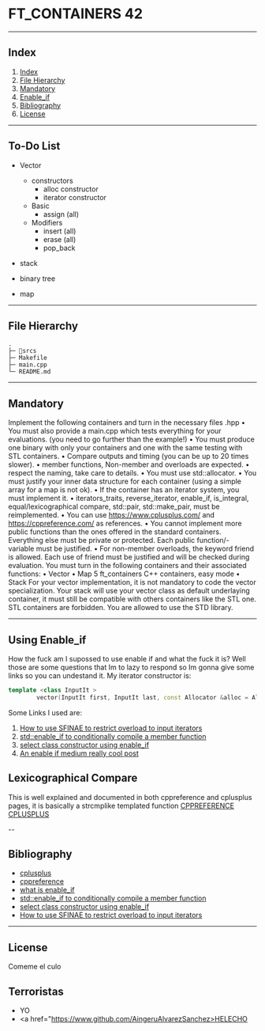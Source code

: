 # FT_CONTAINERS 42
---
## Index
1. [Index](#index)
2. [File Hierarchy ](#file-hierarchy-)
3. [Mandatory ](#mandatory-)
4. [Enable_if](#using-enable_if)
4. [Bibliography ](#bibliography-)
5. [License](#license)
---
## To-Do List <a name="todo"></a>

- Vector
	- constructors 
		- alloc constructor
		- iterator constructor
	- Basic
		- assign (all)
	- Modifiers
		- insert (all)
		- erase (all)
		- pop_back

-	stack
-	binary tree
-	map

---
## File Hierarchy <a name="files"></a>
```
.
├─ 📁srcs
├─ Makefile
├─ main.cpp
└─ README.md
```
---
##  Mandatory <a name="mandatory"></a>

Implement the following containers and turn in the necessary files <container>.hpp
• You must also provide a main.cpp which tests everything for your evaluations. (you
need to go further than the example!)
• You must produce one binary with only your containers and one with the same
testing with STL containers.
• Compare outputs and timing (you can be up to 20 times slower).
• member functions, Non-member and overloads are expected.
• respect the naming, take care to details.
• You must use std::allocator.
• You must justify your inner data structure for each container (using a simple array
for a map is not ok).
• If the container has an iterator system, you must implement it.
• iterators_traits, reverse_iterator, enable_if, is_integral, equal/lexicographical compare, std::pair, std::make_pair, must be reimplemented.
• You can use https://www.cplusplus.com/ and https://cppreference.com/ as
references.
• You cannot implement more public functions than the ones offered in the standard
containers. Everything else must be private or protected. Each public function/-
variable must be justified.
• For non-member overloads, the keyword friend is allowed. Each use of friend
must be justified and will be checked during evaluation.
You must turn in the following containers and their associated functions:
• Vector
• Map
5
ft_containers C++ containers, easy mode
• Stack
For your vector implementation, it is not mandatory to code the vector<bool> specialization.
Your stack will use your vector class as default underlaying container, it must still be
compatible with others containers like the STL one.
STL containers are forbidden.
You are allowed to use the STD library.

---
## Using Enable_if <a name="Enable_if"></a>
How the fuck am I supossed to use enable if and what the fuck it is? Well those are some questions that Im to lazy to respond so Im gonna give some links so you can undestand it. My iterator constructor is:
```c++
template <class InputIt >
		vector(InputIt first, InputIt last, const Allocator &alloc = Allocator(), typename ft::enable_if<!ft::is_integral<InputIt>::value>::type * = 0) {
```
Some Links I used are:
1.	[How to use SFINAE to restrict overload to input iterators][How to use SFINAE to restrict overload to input iterators]
2.	[std::enable_if to conditionally compile a member function][std::enable_if to conditionally compile a member function]
3.	[select class constructor using enable_if][select class constructor using enable_if]
4.	[An enable if medium really cool post][enableifmedium]

## Lexicographical Compare

This is well explained and documented in both cppreference and cplusplus pages, it is basically a strcmplike templated function
[CPPREFERENCE][lexicographicalcomparecpp]
[CPLUSPLUS][lexicographicalcomparecplusplus]

--
## Bibliography <a name="biblio"></a>
-	[cplusplus][cplusplus]
-	[cppreference][cppreference]
-	[what is enable_if][what is enable_if]
-	[std::enable_if to conditionally compile a member function][std::enable_if to conditionally compile a member function]
-	[select class constructor using enable_if][select class constructor using enable_if]
-	[How to use SFINAE to restrict overload to input iterators][How to use SFINAE to restrict overload to input iterators]
---
## License <a name="license"></a>

Comeme el culo

## Terroristas

- YO
- <a href="https://www.github.com/AingeruAlvarezSanchez>HELECHO</a>

[//]: #
	[Test]: <localhost:8080>
	[cplusplus]: <https://www.cplusplus.com/>
	[cppreference]: <https://cppreference.com/>
	[what is enable_if]: <https://medium.com/@sidbhasin82/c-templates-what-is-std-enable-if-and-how-to-use-it-fd76d3abbabe>
	[std::enable_if to conditionally compile a member function]: <https://stackoverflow.com/questions/6972368/stdenable-if-to-conditionally-compile-a-member-function>
	[select class constructor using enable_if]: <https://stackoverflow.com/questions/17842478/select-class-constructor-using-enable-if>
	[How to use SFINAE to restrict overload to input iterators]: <https://stackoverflow.com/questions/25668966/how-to-use-sfinae-to-restrict-overload-to-input-iterators>
	[lexicographicalcomparecpp]: <https://en.cppreference.com/w/cpp/algorithm/lexicographical_compare>
	[lexicographicalcomparecplusplus]: <https://cplusplus.com/reference/algorithm/lexicographical_compare/>
	[enableifmedium]: <https://medium.com/@sidbhasin82/c-templates-what-is-std-enable-if-and-how-to-use-it-fd76d3abbabe>